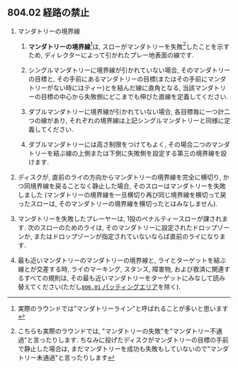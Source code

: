 ## 804.02 経路の禁止

1. マンダトリーの境界線

    1. **マンダトリーの境界線**[^1]は,
    スローがマンダトリーを失敗[^2]したことを示すため,
    ディレクターによって引かれたプレー地表面の線です.

    1. シングルマンダトリーに境界線が引かれていない場合,
    そのマンダトリーの目標と,
    その手前にあるマンダトリーの目標(またはその手前にマンダトリーがない時にはティー)とを結んだ線に直角となる,
    当該マンダトリーの目標の中心から失敗側にどこまでも伸びた直線を定義してください.

    1. ダブルマンダトリーに境界線が引かれていない場合,
    各目標毎に一つ計二つの線があり,
    それぞれの境界線は上記シングルマンダトリーと同様に定義してください.

    1. ダブルマンダトリーには高さ制限をつけてもよく,
    その場合二つのマンダトリーを結ぶ線の上側または下側に失敗側を設定する第三の境界線を設けます.

1. ディスクが,
直前のライの方向からマンダトリーの境界線を完全に横切り,
かつ同境界線を戻ることなく静止した場合,
そのスローはマンダトリーを失敗しました
(マンダトリーの境界線を一旦横切り再び同じ境界線を横切って戻ったスローは,
そのマンダトリーの境界線を横切ったとはみなしません).

1. マンダトリーを失敗したプレーヤーは,
1投のペナルティースローが課されます.
次のスローのためのライは,
そのマンダトリーに設定されたドロップゾーンか,
またはドロップゾーンが指定されていないならば直前のライになります.

1. 最も近いマンダトリーのマンダトリーの境界線と,
ライとターゲットを結ぶ線とが交差する時,
ライのマーキング,
スタンス,
障害物,
および救済に関連するすべての規則は,
その最も近いマンダトリーをターゲットにみなして読み替えてください(ただし[`806.01` パッティングエリア](80601)を除く).


[^1]: 実際のラウンドでは"マンダトリーライン"と呼ばれることが多いと思います
[^2]: こちらも実際のラウンドでは,
"マンダトリーの失敗"を"マンダトリー不通過"と言ったりします.
ちなみに投げたディスクがマンダトリーの目標の手前で静止した場合は,
まだマンダトリーを成功も失敗もしていないので"マンダトリー未通過"と言ったりします
